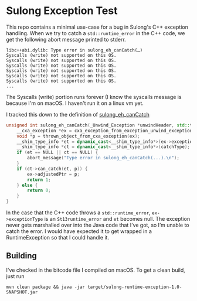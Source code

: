 # Sulong Exception Test

This repo contains a minimal use-case for a bug in Sulong's C++ exception handling. When we try to catch a `std::runtime_error` in the C++ code, we get the following abort message printed to stderr.
```
libc++abi.dylib: Type error in sulong_eh_canCatch(…)
Syscalls (write) not supported on this OS.
Syscalls (write) not supported on this OS.
Syscalls (write) not supported on this OS.
Syscalls (write) not supported on this OS.
Syscalls (write) not supported on this OS.
Syscalls (write) not supported on this OS.
...
``` 

The Syscalls (write) portion runs forever (I know the syscalls message is because I'm on macOS. I haven't run it on a linux vm yet.

I tracked this down to the definition of [sulong_eh_canCatch](https://github.com/graalvm/sulong/blob/5f7532e892ca25e092367d3825f05015ff2c3f7e/projects/com.oracle.truffle.llvm.libraries.bitcode/libcxxabi/cxa_exception.cpp#L706)

```cpp
unsigned int sulong_eh_canCatch(_Unwind_Exception *unwindHeader, std::type_info *catchType) {
    __cxa_exception *ex = cxa_exception_from_exception_unwind_exception(unwindHeader);
    void *p = thrown_object_from_cxa_exception(ex);
    __shim_type_info *et = dynamic_cast<__shim_type_info*>(ex->exceptionType); 
    __shim_type_info *ct = dynamic_cast<__shim_type_info*>(catchType);
    if (et == NULL || ct == NULL) { 
        abort_message("Type error in sulong_eh_canCatch(...).\n");
    }
    if (ct->can_catch(et, p)) {
        ex->adjustedPtr = p;
        return 1;
    } else {
        return 0;
    }
}
```

In the case that the C++ code throws a `std::runtime_error`, `ex->exceptionType` is an `St13runtime_error` and `et` becomes null. The exception never gets marshalled over into the Java code that I’ve got, so I’m unable to catch the error. I would have expected it to get wrapped in a RuntimeException so that I could handle it.

## Building
I've checked in the bitcode file I compiled on macOS. To get a clean build, just run

`mvn clean package && java -jar target/sulong-runtime-exception-1.0-SNAPSHOT.jar`
